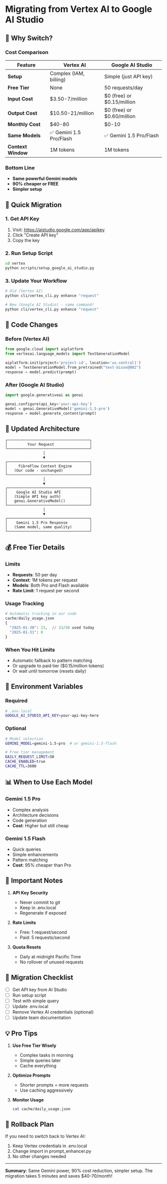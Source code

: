 # Migrating from Vertex AI to Google AI Studio

## 🎯 Why Switch?

### Cost Comparison
| Feature | Vertex AI | Google AI Studio |
|---------|-----------|------------------|
| **Setup** | Complex (IAM, billing) | Simple (just API key) |
| **Free Tier** | None | 50 requests/day |
| **Input Cost** | $3.50-7/million | $0 (free) or $0.15/million |
| **Output Cost** | $10.50-21/million | $0 (free) or $0.60/million |
| **Monthly Cost** | $40-80 | $0-10 |
| **Same Models** | ✅ Gemini 1.5 Pro/Flash | ✅ Gemini 1.5 Pro/Flash |
| **Context Window** | 1M tokens | 1M tokens |

### Bottom Line
- **Same powerful Gemini models**
- **90% cheaper or FREE**
- **Simpler setup**

## 🚀 Quick Migration

### 1. Get API Key
1. Visit: https://aistudio.google.com/app/apikey
2. Click "Create API key"
3. Copy the key

### 2. Run Setup Script
```bash
cd vertex
python scripts/setup_google_ai_studio.py
```

### 3. Update Your Workflow
```bash
# Old (Vertex AI)
python cli/vertex_cli.py enhance "request"

# New (Google AI Studio) - same command!
python cli/vertex_cli.py enhance "request"
```

## 📝 Code Changes

### Before (Vertex AI)
```python
from google.cloud import aiplatform
from vertexai.language_models import TextGenerationModel

aiplatform.init(project='project-id', location='us-central1')
model = TextGenerationModel.from_pretrained("text-bison@002")
response = model.predict(prompt)
```

### After (Google AI Studio)
```python
import google.generativeai as genai

genai.configure(api_key='your-api-key')
model = genai.GenerativeModel('gemini-1.5-pro')
response = model.generate_content(prompt)
```

## 🎨 Updated Architecture

```
┌─────────────────────────────────────┐
│         Your Request                │
└─────────────────────────────────────┘
                 │
                 ▼
┌─────────────────────────────────────┐
│     FibreFlow Context Engine        │
│   (Our code - unchanged)            │
└─────────────────────────────────────┘
                 │
                 ▼
┌─────────────────────────────────────┐
│    Google AI Studio API             │
│   (Simple API key auth)             │
│   genai.GenerativeModel()           │
└─────────────────────────────────────┘
                 │
                 ▼
┌─────────────────────────────────────┐
│    Gemini 1.5 Pro Response          │
│   (Same model, same quality)        │
└─────────────────────────────────────┘
```

## 💰 Free Tier Details

### Limits
- **Requests**: 50 per day
- **Context**: 1M tokens per request
- **Models**: Both Pro and Flash available
- **Rate Limit**: 1 request per second

### Usage Tracking
```python
# Automatic tracking in our code
cache/daily_usage.json
{
  "2025-01-30": 23,  // 23/50 used today
  "2025-01-31": 0
}
```

### When You Hit Limits
- Automatic fallback to pattern matching
- Or upgrade to paid tier ($0.15/million tokens)
- Or wait until tomorrow (resets daily)

## 🔧 Environment Variables

### Required
```bash
# .env.local
GOOGLE_AI_STUDIO_API_KEY=your-api-key-here
```

### Optional
```bash
# Model selection
GEMINI_MODEL=gemini-1.5-pro  # or gemini-1.5-flash

# Free tier management
DAILY_REQUEST_LIMIT=50
CACHE_ENABLED=true
CACHE_TTL=3600
```

## 📊 When to Use Each Model

### Gemini 1.5 Pro
- Complex analysis
- Architecture decisions
- Code generation
- **Cost**: Higher but still cheap

### Gemini 1.5 Flash
- Quick queries
- Simple enhancements
- Pattern matching
- **Cost**: 95% cheaper than Pro

## 🚨 Important Notes

1. **API Key Security**
   - Never commit to git
   - Keep in .env.local
   - Regenerate if exposed

2. **Rate Limits**
   - Free: 1 request/second
   - Paid: 5 requests/second

3. **Quota Resets**
   - Daily at midnight Pacific Time
   - No rollover of unused requests

## 🎯 Migration Checklist

- [ ] Get API key from AI Studio
- [ ] Run setup script
- [ ] Test with simple query
- [ ] Update .env.local
- [ ] Remove Vertex AI credentials (optional)
- [ ] Update team documentation

## 💡 Pro Tips

1. **Use Free Tier Wisely**
   - Complex tasks in morning
   - Simple queries later
   - Cache everything

2. **Optimize Prompts**
   - Shorter prompts = more requests
   - Use caching aggressively

3. **Monitor Usage**
   ```bash
   cat cache/daily_usage.json
   ```

## 🔄 Rollback Plan

If you need to switch back to Vertex AI:
1. Keep Vertex credentials in .env.local
2. Change import in prompt_enhancer.py
3. No other changes needed

---

**Summary**: Same Gemini power, 90% cost reduction, simpler setup. The migration takes 5 minutes and saves $40-70/month!